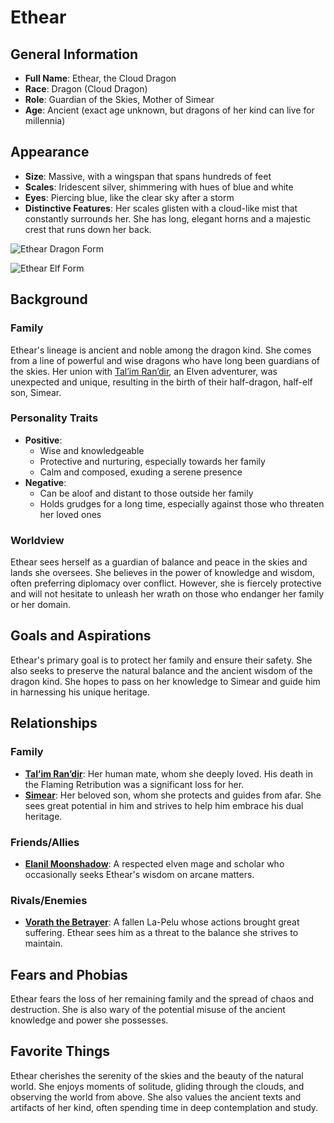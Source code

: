 # Ethear

## General Information
- **Full Name**: Ethear, the Cloud Dragon
- **Race**: Dragon (Cloud Dragon)
- **Role**: Guardian of the Skies, Mother of Simear
- **Age**: Ancient (exact age unknown, but dragons of her kind can live for millennia)

## Appearance
- **Size**: Massive, with a wingspan that spans hundreds of feet
- **Scales**: Iridescent silver, shimmering with hues of blue and white
- **Eyes**: Piercing blue, like the clear sky after a storm
- **Distinctive Features**: Her scales glisten with a cloud-like mist that constantly surrounds her. She has long, elegant horns and a majestic crest that runs down her back.

![Ethear Dragon Form](../../assets/Ethear.jpg)

![Ethear Elf Form](../../assets/Ethear-elf-form.jpg)
## Background

### Family
Ethear's lineage is ancient and noble among the dragon kind. She comes from a line of powerful and wise dragons who have long been guardians of the skies. Her union with [Tal’im Ran’dir](Tal%E2%80%99im-Ran%E2%80%99dir.md), an Elven adventurer, was unexpected and unique, resulting in the birth of their half-dragon, half-elf son, Simear.

### Personality Traits
- **Positive**:
  - Wise and knowledgeable
  - Protective and nurturing, especially towards her family
  - Calm and composed, exuding a serene presence
- **Negative**:
  - Can be aloof and distant to those outside her family
  - Holds grudges for a long time, especially against those who threaten her loved ones

### Worldview
Ethear sees herself as a guardian of balance and peace in the skies and lands she oversees. She believes in the power of knowledge and wisdom, often preferring diplomacy over conflict. However, she is fiercely protective and will not hesitate to unleash her wrath on those who endanger her family or her domain.

## Goals and Aspirations
Ethear's primary goal is to protect her family and ensure their safety. She also seeks to preserve the natural balance and the ancient wisdom of the dragon kind. She hopes to pass on her knowledge to Simear and guide him in harnessing his unique heritage.

## Relationships

### Family
- **[Tal’im Ran’dir](Tal%E2%80%99im-Ran%E2%80%99dir.md)**: Her human mate, whom she deeply loved. His death in the Flaming Retribution was a significant loss for her.
- **[Simear](../../Crown-of-the-Immortals/PCs/Simear.md)**: Her beloved son, whom she protects and guides from afar. She sees great potential in him and strives to help him embrace his dual heritage.

### Friends/Allies
- **[Elanil Moonshadow](Elanil.md)**: A respected elven mage and scholar who occasionally seeks Ethear's wisdom on arcane matters.

### Rivals/Enemies
- **[Vorath the Betrayer](Vorath-the-Betrayer.md)**: A fallen La-Pelu whose actions brought great suffering. Ethear sees him as a threat to the balance she strives to maintain.

## Fears and Phobias
Ethear fears the loss of her remaining family and the spread of chaos and destruction. She is also wary of the potential misuse of the ancient knowledge and power she possesses.

## Favorite Things
Ethear cherishes the serenity of the skies and the beauty of the natural world. She enjoys moments of solitude, gliding through the clouds, and observing the world from above. She also values the ancient texts and artifacts of her kind, often spending time in deep contemplation and study.